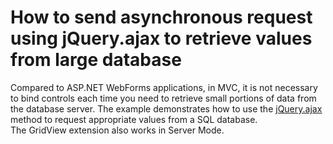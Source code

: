 # How to send asynchronous request using jQuery.ajax to retrieve values from large database


<p>Compared to ASP.NET WebForms applications, in MVC, it is not necessary to bind controls each time you need to retrieve small portions of data from the database server. The example demonstrates how to use the <a href="http://api.jquery.com/jQuery.ajax"><u>jQuery.ajax</u></a> method to request appropriate values from a SQL database.<br />
The GridView extension also works in Server Mode.</p>

<br/>


